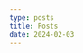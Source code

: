 ```yaml
---
type: posts
title: Posts
date: 2024-02-03
---
```


<!-- # FTAndy

Hey, I'm a Senior Software Engineer at Company. I enjoy working with Next.js and crafting beautiful front-end experiences.

This portfolio is built with **Next.js** and a library called [Nextra](https://nextra.vercel.app/). It allows you to write Markdown and focus on the _content_ of your portfolio.

[**Deploy your own**](https://vercel.com/new/clone?demo-title=Portfolio+Starter+Kit&demo-description=Easily+create+a+portfolio+with+Next.js+and+Markdown.&demo-url=https%3A%2F%2Fdemo.vercel.blog%2F&demo-image=%2F%2Fimages.ctfassets.net%2Fe5382hct74si%2F2aC4eHLrOKmT4fnLfoNGK2%2F14b1e6bbe598ec023ffe85001d31e634%2FCleanShot_2022-04-11_at_23.12.01.png&project-name=Portfolio+Starter+Kit&repository-name=portfolio-starter-kit&repository-url=https%3A%2F%2Fgithub.com%2Fvercel%2Fnextjs-portfolio-starter&from=templates&skippable-integrations=1&teamCreateStatus=hidden) in a few minutes.

---

- Twitter [@yourname](https://twitter.com/yourname)
- GitHub [@yourname](https://github.com/yourname)
- Instagram [@yourname](https://instagram.com/yourname)
- Email your@name.com -->
